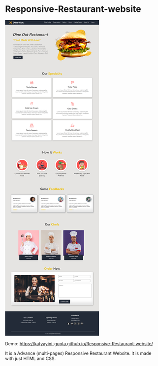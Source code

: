 # Responsive-Restaurant-website

![Screenshot_FullWebsite](https://github.com/Katyayini-Gupta/Responsive-Restaurant-website/blob/main/Screenshot_FullWebsite.png?raw=true)

Demo: https://katyayini-gupta.github.io/Responsive-Restaurant-website/

It is a Advance (multi-pages) Responsive Restaurant Website. It is made with just HTML and CSS.
